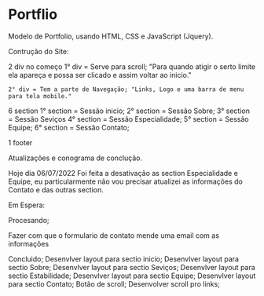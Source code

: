 # Portflio
Modelo de Portfolio, usando HTML, CSS e JavaScript (Jquery).


Contrução do Site:

2 div no começo
    1° div = Serve para scroll; "Para quando atigir o serto limite ela apareça e possa ser clicado e assim  voltar ao inicio."

    2° div = Tem a parte de Navegação; "Links, Logo e uma barra de menu para tela mobile."

6 section
    1° section = Sessão inicio;
    2° section = Sessão Sobre;
    3° section = Sessão Seviços
    4° section = Sessão Especialidade;
    5° section = Sessão Equipe;
    6° section = Sessão Contato;

1 footer

Atualizações e conograma de conclução.

Hoje dia 06/07/2022
    Foi feita a desativação as section Especialidade e Equipe, eu particularmente não vou precisar atualizei as informações do Contato e das outras section.

Em Espera:

Procesando;
 
 Fazer com que o formulario de contato mende uma email com as informações 

Concluido; 
 Desenvlver layout para sectio inicio;
 Desenvlver layout para sectio Sobre;
 Desenvlver layout para sectio Seviços;
 Desenvlver layout para sectio Estabilidade;
 Desenvlver layout para sectio Equipe;
 Desenvlver layout para sectio Contato;
 Botão de scroll;
 Desenvolver scroll pro links;
 